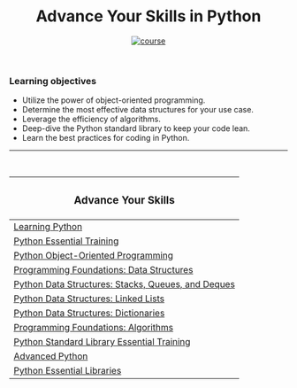 <div align="center">

# Advance Your Skills in Python

[![course][course-badge]][course-link]

</div>

<!-- badge info -->
[course-badge]:https://img.shields.io/badge/learning-Python-white?logo=Linkedin&labelColor=blue&style=for-the-badge
[course-link]:https://www.linkedin.com/learning/paths/advance-your-skills-in-python "Programming Foundations: Fundamentals"


<br>

### Learning objectives
- Utilize the power of object-oriented programming.
- Determine the most effective data structures for your use case.
- Leverage the efficiency of algorithms.
- Deep-dive the Python standard library to keep your code lean.
- Learn the best practices for coding in Python.

---
<br>

| <h3 align="center">Advance Your Skills</h3>                |
| :--------------------------------------------------------- |
| [Learning Python][py01]                                    |
| [Python Essential Training][py02]                          |
| [Python Object-Oriented Programming][py03]                 |
| [Programming Foundations: Data Structures][py04]           |
| [Python Data Structures: Stacks, Queues, and Deques][py05] |
| [Python Data Structures: Linked Lists][py06]               |
| [Python Data Structures: Dictionaries][py07]               |
| [Programming Foundations: Algorithms][py08]                |
| [Python Standard Library Essential Training][py09]         |
| [Advanced Python][py10]                                    |
| [Python Essential Libraries][py11]                         |

<!-- course quick links -->
[py01]:01_learning_python
[py02]:02_essential_training
[py03]:03_object_oriented_python
[py04]:../programming_foundations/05_data_structures
[py05]:04_stacks_queues_deques
[py06]:05_linked_lists
[py07]:06_dictionaries
[py08]:../programming_foundations/03_algorithms
[py09]:07_standard_library_essential_training
[py10]:08_advanced_python
[py11]:09_essential_libraries